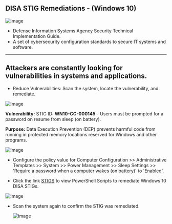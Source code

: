 ## DISA STIG Remediations - (Windows 10)

![image](https://github.com/user-attachments/assets/d4e86ff9-9b40-4362-8f23-8055f39edc7f)


- Defense Information Systems Agency Security Technical Implementation Guide. 
- A set of cybersecurity configuration standards to secure IT systems and software.

---
## Attackers are constantly looking for vulnerabilities in systems and applications. 
- Reduce Vulnerabilities:  Scan the system, locate the vulnerability, and remediate.
  
 ![image](https://github.com/user-attachments/assets/c6ec3501-0a11-45e1-87e6-e9605e826bc0)

**Vulnerability:**
STIG ID: **WN10-CC-000145** - Users must be prompted for a password on resume from sleep (on battery).


**Purpose:** Data Execution Prevention (DEP) prevents harmful code from running in protected memory locations reserved for Windows and other programs.

![image](https://github.com/user-attachments/assets/22788419-18e3-436a-ade1-cded3f3f0be1)

- Configure the policy value for Computer Configuration >> Administrative Templates >> System >> Power Management >> Sleep Settings >> 'Require a password when a computer wakes (on battery)' to 'Enabled'.
  

- Click the link [STIGS](https://github.com/PDB65/Burwell_P/tree/main/STIGS) to view PowerShell Scripts to remediate Windows 10 DISA STIGs.
  
![image](https://github.com/user-attachments/assets/b16a3781-a405-4ee9-9814-51ea337b6443)

- Scan the system again to confirm the STIG was remediated.

  ![image](https://github.com/user-attachments/assets/03975558-21d6-48ee-b794-6a000116167a)
